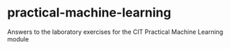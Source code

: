 # practical-machine-learning
Answers to the laboratory exercises for the CIT Practical Machine Learning module
